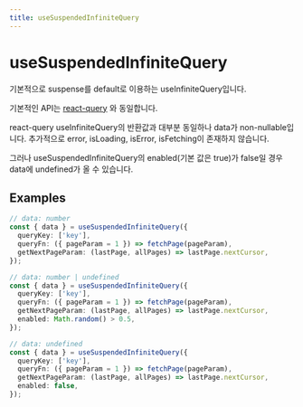 ```yaml
---
title: useSuspendedInfiniteQuery
---
```


# useSuspendedInfiniteQuery

기본적으로 suspense를 default로 이용하는 useInfiniteQuery입니다.

기본적인 API는 [react-query](https://tanstack.com/query/v4/?from=reactQueryV3&original=https://react-query-v3.tanstack.com/) 와 동일합니다.

react-query useInfiniteQuery의 반환값과 대부분 동일하나 data가 non-nullable입니다. 추가적으로 error, isLoading, isError, isFetching이 존재하지 않습니다.

그러나 useSuspendedInfiniteQuery의 enabled(기본 값은 true)가 false일 경우 data에 undefined가 올 수 있습니다.

## Examples

```typescript
// data: number
const { data } = useSuspendedInfiniteQuery({
  queryKey: ['key'],
  queryFn: ({ pageParam = 1 }) => fetchPage(pageParam),
  getNextPageParam: (lastPage, allPages) => lastPage.nextCursor,
});

// data: number | undefined
const { data } = useSuspendedInfiniteQuery({
  queryKey: ['key'],
  queryFn: ({ pageParam = 1 }) => fetchPage(pageParam),
  getNextPageParam: (lastPage, allPages) => lastPage.nextCursor,
  enabled: Math.random() > 0.5,
});

// data: undefined
const { data } = useSuspendedInfiniteQuery({
  queryKey: ['key'],
  queryFn: ({ pageParam = 1 }) => fetchPage(pageParam),
  getNextPageParam: (lastPage, allPages) => lastPage.nextCursor,
  enabled: false,
});
```
